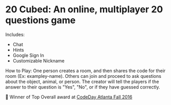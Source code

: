 # 20 Cubed: An online, multiplayer 20 questions game

Includes:
- Chat
- Hints
- Google Sign In
- Customizable Nickname

How to Play:
One person creates a room, and then shares the code for their room (Ex: exampley-name). Others can join and proceed to ask questions about the object, animal, or person. The creator will tell the players if the answer to their question is "Yes", "No", or if they have guessed correctly.

👑 Winner of Top Overall award at [CodeDay Atlanta Fall 2016](https://teams.codeday.org/teams/40)
